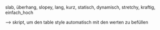 slab, überhang, slopey, lang, kurz, statisch, dynamisch, stretchy, kraftig, einfach_hoch

--> skript, um den table style automatisch mit den werten zu befüllen